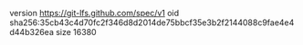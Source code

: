 version https://git-lfs.github.com/spec/v1
oid sha256:35cb43c4d70fc2f346d8d2014de75bbcf35e3b2f2144088c9fae4e4d44b326ea
size 16380

